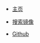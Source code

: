 - [主页](index.md)

- [搜索镜像](pages/search.iframe.html)

- [Github](https://github.com/DanKE123abc/MyDockerMirror)